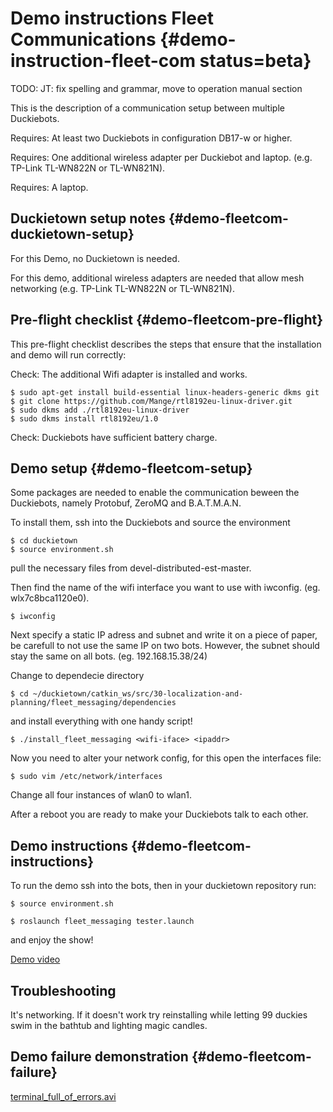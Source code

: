 # Demo instructions Fleet Communications {#demo-instruction-fleet-com status=beta}

TODO: JT: fix spelling and grammar, move to operation manual section

This is the description of a communication setup between multiple Duckiebots.

<div class='requirements' markdown="1">

Requires: At least two Duckiebots in configuration DB17-w or higher.

Requires: One additional wireless adapter per Duckiebot and laptop. (e.g. TP-Link TL-WN822N or TL-WN821N).

Requires: A laptop.

</div>

## Duckietown setup notes {#demo-fleetcom-duckietown-setup}

For this Demo, no Duckietown is needed.


For this demo, additional wireless adapters are needed that allow mesh networking (e.g. TP-Link TL-WN822N or TL-WN821N).

## Pre-flight checklist {#demo-fleetcom-pre-flight}

This pre-flight checklist describes the steps that ensure that the installation and demo will run correctly:

Check: The additional Wifi adapter is installed and works.

    $ sudo apt-get install build-essential linux-headers-generic dkms git
    $ git clone https://github.com/Mange/rtl8192eu-linux-driver.git
    $ sudo dkms add ./rtl8192eu-linux-driver
    $ sudo dkms install rtl8192eu/1.0

Check: Duckiebots have sufficient battery charge.

## Demo setup {#demo-fleetcom-setup}
Some packages are needed to enable the communication beween the Duckiebots, namely Protobuf, ZeroMQ and B.A.T.M.A.N.

To install them, ssh into the Duckiebots and source the environment

    $ cd duckietown
    $ source environment.sh

pull the necessary files from devel-distributed-est-master.

Then find the name of the wifi interface you want to use with iwconfig. (eg. wlx7c8bca1120e0).

    $ iwconfig

Next specify a static IP adress and subnet and write it on a piece of paper, be carefull to not use the same IP on two bots. However, the subnet should stay the same on all bots. (eg. 192.168.15.38/24)

Change to dependecie directory

    $ cd ~/duckietown/catkin_ws/src/30-localization-and-planning/fleet_messaging/dependencies

and install everything with one handy script!

    $ ./install_fleet_messaging <wifi-iface> <ipaddr>

Now you need to alter your network config, for this open the interfaces file:

    $ sudo vim /etc/network/interfaces

Change all four instances of wlan0 to wlan1.

After a reboot you are ready to make your Duckiebots talk to each other.


## Demo instructions {#demo-fleetcom-instructions}

To run the demo ssh into the bots, then in your duckietown repository run:

    $ source environment.sh

    $ roslaunch fleet_messaging tester.launch

and enjoy the show!

[Demo video](https://drive.google.com/file/d/1zbOqEXugNF9p6Ln8f2nk8CakFrZYiSbp/preview)

## Troubleshooting 

It's networking. If it doesn't work try reinstalling while letting 99 duckies swim in the bathtub and lighting magic candles.

## Demo failure demonstration {#demo-fleetcom-failure}

[terminal_full_of_errors.avi](https://youtu.be/rlpgaGqIupg?t=350s)

